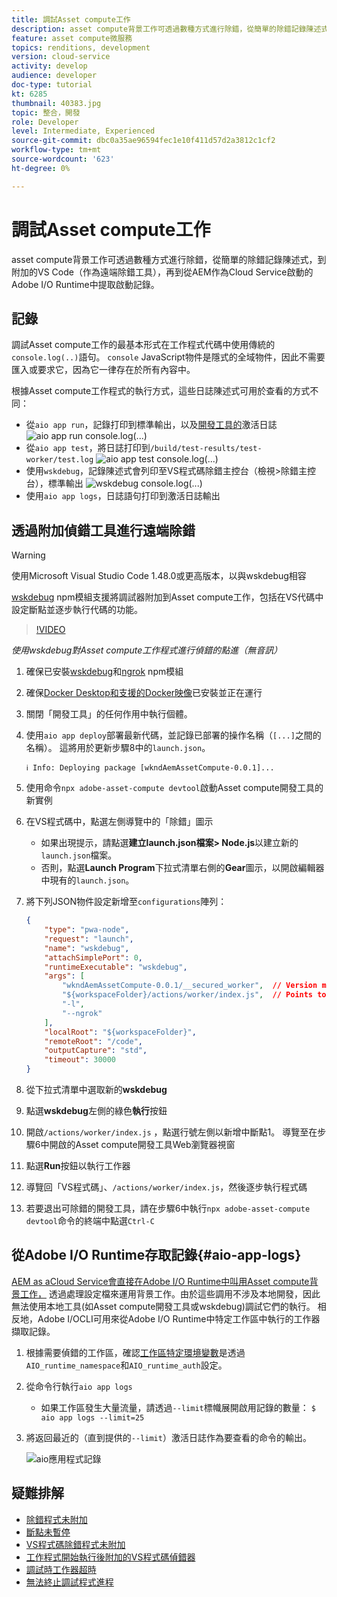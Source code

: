 ```yaml
---
title: 調試Asset compute工作
description: asset compute背景工作可透過數種方式進行除錯，從簡單的除錯記錄陳述式，到附加的VS Code（作為遠端除錯工具），再到從AEM作為Cloud Service啟動的Adobe I/O Runtime中提取啟動記錄。
feature: asset compute微服務
topics: renditions, development
version: cloud-service
activity: develop
audience: developer
doc-type: tutorial
kt: 6285
thumbnail: 40383.jpg
topic: 整合，開發
role: Developer
level: Intermediate, Experienced
source-git-commit: dbc0a35ae96594fec1e10f411d57d2a3812c1cf2
workflow-type: tm+mt
source-wordcount: '623'
ht-degree: 0%

---
```



# 調試Asset compute工作

asset compute背景工作可透過數種方式進行除錯，從簡單的除錯記錄陳述式，到附加的VS Code（作為遠端除錯工具），再到從AEM作為Cloud Service啟動的Adobe I/O Runtime中提取啟動記錄。

## 記錄

調試Asset compute工作的最基本形式在工作程式代碼中使用傳統的`console.log(..)`語句。 `console` JavaScript物件是隱式的全域物件，因此不需要匯入或要求它，因為它一律存在於所有內容中。

根據Asset compute工作程式的執行方式，這些日誌陳述式可用於查看的方式不同：

+ 從`aio app run`，記錄打印到標準輸出，以及[開發工具的](../develop/development-tool.md)激活日誌
   ![aio app run console.log(...)](./assets/debug/console-log__aio-app-run.png)
+ 從`aio app test`，將日誌打印到`/build/test-results/test-worker/test.log`
   ![aio app test console.log(...)](./assets/debug/console-log__aio-app-test.png)
+ 使用`wskdebug`，記錄陳述式會列印至VS程式碼除錯主控台（檢視>除錯主控台），標準輸出
   ![wskdebug console.log(...)](./assets/debug/console-log__wskdebug.png)
+ 使用`aio app logs`，日誌語句打印到激活日誌輸出

## 透過附加偵錯工具進行遠端除錯

>[!WARNING]
>
>使用Microsoft Visual Studio Code 1.48.0或更高版本，以與wskdebug相容

[wskdebug](https://www.npmjs.com/package/@openwhisk/wskdebug) npm模組支援將調試器附加到Asset compute工作，包括在VS代碼中設定斷點並逐步執行代碼的功能。

>[!VIDEO](https://video.tv.adobe.com/v/40383/?quality=12&learn=on)

_使用wskdebug對Asset compute工作程式進行偵錯的點進（無音訊）_

1. 確保已安裝[wskdebug](../set-up/development-environment.md#wskdebug)和[ngrok](../set-up/development-environment.md#ngork) npm模組
1. 確保[Docker Desktop和支援的Docker映像](../set-up/development-environment.md#docker)已安裝並正在運行
1. 關閉「開發工具」的任何作用中執行個體。
1. 使用`aio app deploy`部署最新代碼，並記錄已部署的操作名稱（`[...]`之間的名稱）。 這將用於更新步驟8中的`launch.json`。

   ```
   ℹ Info: Deploying package [wkndAemAssetCompute-0.0.1]...
   ```


1. 使用命令`npx adobe-asset-compute devtool`啟動Asset compute開發工具的新實例
1. 在VS程式碼中，點選左側導覽中的「除錯」圖示
   + 如果出現提示，請點選&#x200B;__建立launch.json檔案> Node.js__&#x200B;以建立新的`launch.json`檔案。
   + 否則，點選&#x200B;__Launch Program__&#x200B;下拉式清單右側的&#x200B;__Gear__&#x200B;圖示，以開啟編輯器中現有的`launch.json`。
1. 將下列JSON物件設定新增至`configurations`陣列：

   ```json
   {
       "type": "pwa-node",
       "request": "launch",
       "name": "wskdebug",
       "attachSimplePort": 0,
       "runtimeExecutable": "wskdebug",
       "args": [
           "wkndAemAssetCompute-0.0.1/__secured_worker",  // Version must match your Asset Compute worker's version
           "${workspaceFolder}/actions/worker/index.js",  // Points to your worker
           "-l",
           "--ngrok"
       ],
       "localRoot": "${workspaceFolder}",
       "remoteRoot": "/code",
       "outputCapture": "std",
       "timeout": 30000
   }
   ```

1. 從下拉式清單中選取新的&#x200B;__wskdebug__
1. 點選&#x200B;__wskdebug__&#x200B;左側的綠色&#x200B;__執行__&#x200B;按鈕
1. 開啟`/actions/worker/index.js` ，點選行號左側以新增中斷點1。 導覽至在步驟6中開啟的Asset compute開發工具Web瀏覽器視窗
1. 點選&#x200B;__Run__&#x200B;按鈕以執行工作器
1. 導覽回「VS程式碼」、`/actions/worker/index.js`，然後逐步執行程式碼
1. 若要退出可除錯的開發工具，請在步驟6中執行`npx adobe-asset-compute devtool`命令的終端中點選`Ctrl-C`

## 從Adobe I/O Runtime存取記錄{#aio-app-logs}

[AEM as aCloud Service會直接在Adobe I/O Runtime中叫用Asset compute背景工作，](../deploy/processing-profiles.md) 透過處理設定檔來運用背景工作。由於這些調用不涉及本地開發，因此無法使用本地工具(如Asset compute開發工具或wskdebug)調試它們的執行。 相反地，Adobe I/OCLI可用來從Adobe I/O Runtime中特定工作區中執行的工作器擷取記錄。

1. 根據需要偵錯的工作區，確認[工作區特定環境變數](../deploy/runtime.md)是透過`AIO_runtime_namespace`和`AIO_runtime_auth`設定。
1. 從命令行執行`aio app logs`
   + 如果工作區發生大量流量，請透過`--limit`標幟展開啟用記錄的數量：
      `$ aio app logs --limit=25`
1. 將返回最近的（直到提供的`--limit`）激活日誌作為要查看的命令的輸出。

   ![aio應用程式記錄](./assets/debug/aio-app-logs.png)

## 疑難排解

+ [除錯程式未附加](../troubleshooting.md#debugger-does-not-attach)
+ [斷點未暫停](../troubleshooting.md#breakpoints-no-pausing)
+ [VS程式碼除錯程式未附加](../troubleshooting.md#vs-code-debugger-not-attached)
+ [工作程式開始執行後附加的VS程式碼偵錯器](../troubleshooting.md#vs-code-debugger-attached-after-worker-execution-began)
+ [調試時工作器超時](../troubleshooting.md#worker-times-out-while-debugging)
+ [無法終止調試程式進程](../troubleshooting.md#cannot-terminate-debugger-process)

